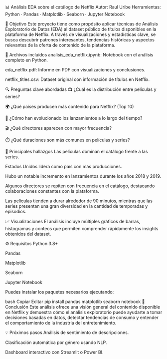 📊 Análisis EDA sobre el catálogo de Netflix
Autor: Raul Uribe
Herramientas: Python · Pandas · Matplotlib · Seaborn · Jupyter Notebook

🎯 Objetivo
Este proyecto tiene como propósito aplicar técnicas de Análisis Exploratorio de Datos (EDA) al dataset público de títulos disponibles en la plataforma de Netflix. A través de visualizaciones y estadísticas clave, se busca descubrir patrones interesantes, tendencias históricas y aspectos relevantes de la oferta de contenido de la plataforma.

📂 Archivos incluidos
analisis_eda_netflix.ipynb: Notebook con el análisis completo en Python.

eda_netflix.pdf: Informe en PDF con visualizaciones y conclusiones.

netflix_titles.csv: Dataset original con información de títulos en Netflix.

🔍 Preguntas clave abordadas
📺 ¿Cuál es la distribución entre películas y series?

🌍 ¿Qué países producen más contenido para Netflix? (Top 10)

📅 ¿Cómo han evolucionado los lanzamientos a lo largo del tiempo?

🎬 ¿Qué directores aparecen con mayor frecuencia?

⏱️ ¿Qué duraciones son más comunes en películas y series?

📌 Principales hallazgos
Las películas dominan el catálogo frente a las series.

Estados Unidos lidera como país con más producciones.

Hubo un notable incremento en lanzamientos durante los años 2018 y 2019.

Algunos directores se repiten con frecuencia en el catálogo, destacando colaboraciones constantes con la plataforma.

Las películas tienden a durar alrededor de 90 minutos, mientras que las series presentan una gran diversidad en la cantidad de temporadas y episodios.

📈 Visualizaciones
El análisis incluye múltiples gráficos de barras, histogramas y conteos que permiten comprender rápidamente los insights obtenidos del dataset.

⚙️ Requisitos
Python 3.8+

Pandas

Matplotlib

Seaborn

Jupyter Notebook

Puedes instalar los paquetes necesarios ejecutando:

bash
Copiar
Editar
pip install pandas matplotlib seaborn notebook
🧠 Conclusión
Este análisis ofrece una visión general del contenido disponible en Netflix y demuestra cómo el análisis exploratorio puede ayudarte a tomar decisiones basadas en datos, detectar tendencias de consumo y entender el comportamiento de la industria del entretenimiento.

💡 Próximos pasos
Análisis de sentimiento de descripciones.

Clasificación automática por género usando NLP.

Dashboard interactivo con Streamlit o Power BI.
